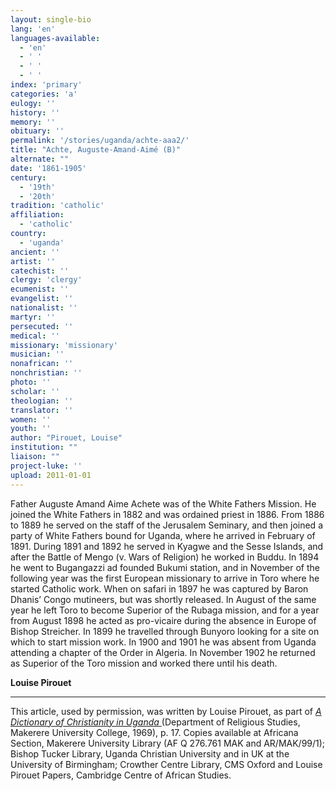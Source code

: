 ```yaml
---
layout: single-bio
lang: 'en'
languages-available:
  - 'en'
  - ' '
  - ' '
  - ' '
index: 'primary'
categories: 'a'
eulogy: ''
history: ''
memory: ''
obituary: ''
permalink: '/stories/uganda/achte-aaa2/'
title: "Achte, Auguste-Amand-Aimé (B)"
alternate: ""
date: '1861-1905'
century:
  - '19th'
  - '20th'
tradition: 'catholic'
affiliation:
  - 'catholic'
country:
  - 'uganda'
ancient: ''
artist: ''
catechist: ''
clergy: 'clergy'
ecumenist: ''
evangelist: ''
nationalist: ''
martyr: ''
persecuted: ''
medical: ''
missionary: 'missionary'
musician: ''
nonafrican: ''
nonchristian: ''
photo: ''
scholar: ''
theologian: ''
translator: ''
women: ''
youth: ''
author: "Pirouet, Louise"
institution: ""
liaison: ""
project-luke: ''
upload: 2011-01-01
---
```




Father Auguste Amand Aime Achete was of the White Fathers Mission. He joined the White Fathers in 1882 and was ordained priest in 1886. From 1886 to 1889 he served on the staff of the Jerusalem Seminary, and then joined a party of White Fathers bound for Uganda, where he arrived in February of 1891. During 1891 and 1892 he served in Kyagwe and the Sesse Islands, and after the Battle of Mengo (v. Wars of Religion) he worked in Buddu. In 1894 he went to Bugangazzi ad founded Bukumi station, and in November of the following year was the first European missionary to arrive in Toro where he started Catholic work. When on safari in 1897 he was captured by Baron Dhanis’ Congo mutineers, but was shortly released. In August of the same year he left Toro to become Superior of the Rubaga mission, and for a year from August 1898 he acted as pro-vicaire during the absence in Europe of Bishop Streicher. In 1899 he travelled through Bunyoro looking for a site on which to start mission work. In 1900 and 1901 he was absent from Uganda attending a chapter of the Order in Algeria. In November 1902 he returned as Superior of the Toro mission and worked there until his death.

**Louise Pirouet**

---

This article, used by permission, was written by Louise Pirouet, as part of *[A Dictionary of Christianity in Uganda ](../pirouet-foreword/)*(Department of Religious Studies, Makerere University College, 1969), p. 17. Copies available at Africana Section, Makerere University Library (AF Q 276.761 MAK and AR/MAK/99/1); Bishop Tucker Library, Uganda Christian University and in UK at the University of Birmingham; Crowther Centre Library, CMS Oxford and Louise Pirouet Papers, Cambridge Centre of African Studies.
